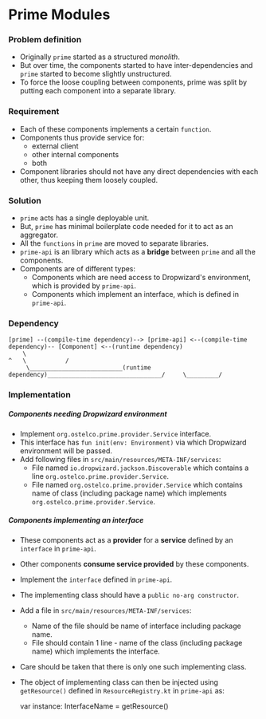 # Prime Modules

### Problem definition
 - Originally `prime` started as a structured _monolith_.
 - But over time, the components started to have inter-dependencies and `prime` started to become slightly unstructured.    
 - To force the loose coupling between components, prime was split by putting each component into a separate library.

### Requirement
 - Each of these components implements a certain `function`.
 - Components thus provide service for:
    - external client
    - other internal components
    - both 
 - Component libraries should not have any direct dependencies with each other, thus keeping them loosely coupled. 

### Solution
 - `prime` acts has a single deployable unit.
 - But, `prime` has minimal boilerplate code needed for it to act as an aggregator.
 - All the `functions` in `prime` are moved to separate libraries.
 - `prime-api` is an library which acts as a **bridge** between `prime` and all the components.
 - Components are of different types:
   - Components which are need access to Dropwizard's environment, which is provided by `prime-api`. 
   - Components which implement an interface, which is defined in `prime-api`.

### Dependency
    
    [prime] --(compile-time dependency)--> [prime-api] <--(compile-time dependency)-- [Component] <--(runtime dependency)
        \                                                                                ^   \           /
         \__________________________(runtime dependency)________________________________/     \_________/

### Implementation

##### Components needing Dropwizard environment
 - Implement `org.ostelco.prime.provider.Service` interface.
 - This interface has `fun init(env: Environment)` via which Dropwizard environment will be passed.
 - Add following files in `src/main/resources/META-INF/services`:
   - File named `io.dropwizard.jackson.Discoverable` which contains a line `org.ostelco.prime.provider.Service`.
   - File named `org.ostelco.prime.provider.Service` which contains name of class (including package name) which implements `org.ostelco.prime.provider.Service`. 

##### Components implementing an interface
 - These components act as a **provider** for a **service** defined by an `interface` in `prime-api`.
 - Other components **consume service provided** by these components.
 - Implement the `interface` defined in `prime-api`.
 - The implementing class should have a `public no-arg constructor`.
 - Add a file in `src/main/resources/META-INF/services`:
    - Name of the file should be name of interface including package name.
    - File should contain 1 line - name of the class (including package name) which implements the interface.
 - Care should be taken that there is only one such implementing class.
 - The object of implementing class can then be injected using `getResource()` defined in `ResourceRegistry.kt` in `prime-api` as:
    
    
    var instance: InterfaceName = getResource()
 